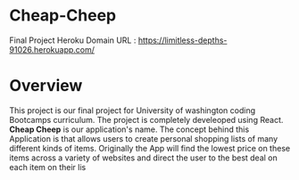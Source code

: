 # Cheap-Cheep
Final Project
Heroku Domain URL : https://limitless-depths-91026.herokuapp.com/

# Overview
This project is our final project for University of washington coding Bootcamps curriculum. The project is completely develeoped using React. **Cheap Cheep** is our application's name. The concept behind this Application is that allows users to create personal shopping lists of many different kinds of items. Originally the App will find the lowest price on these items across a variety of websites and direct the user to the best deal on each item on their lis
